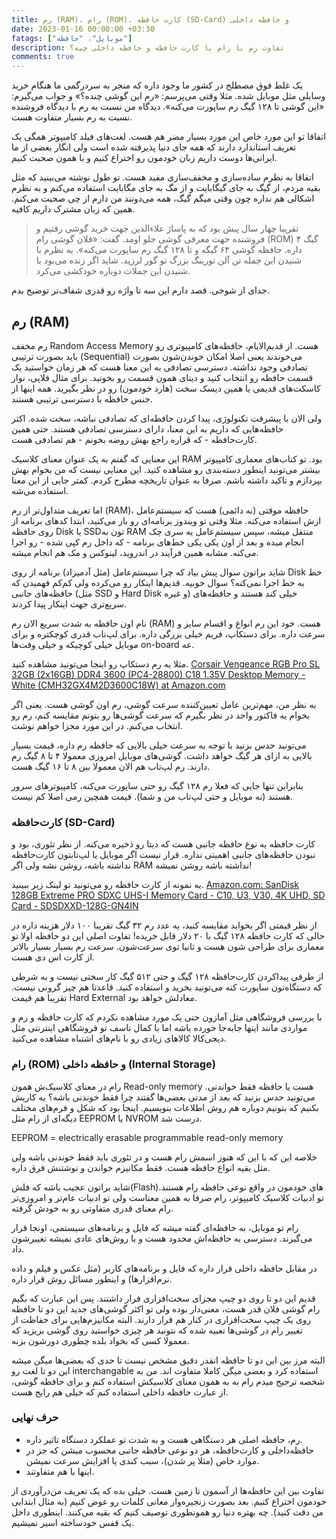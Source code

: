 ```yaml
---
title: رم (RAM)، رام (ROM)، کارت‌ حافظه (SD-Card) و حافظه داخلی
date: 2023-01-16 00:00:00 +03:30
fatags: ["موبایل"، "حافظه"]
description: تفاوت رم با رام با کارت حافظه و حافظه داخلی چیه؟
comments: true
---
```


یک غلط فوق مصطلح در کشور ما وجود داره که منجر به سردرگمی ما هنگام خرید وسایلی مثل موبایل شده. مثلا وقتی می‌پرسم: «رم این گوشی چنده؟» و جواب می‌گیرم: «این گوشی تا ۱۲۸ گیگ رم ساپورت می‌کنه». دیدگاه من نسبت به رم با دیدگاه فروشنده نسبت به رم بسیار متفاوت هست. 

اتفاقا تو این مورد خاص این مورد بسیار مضر هم هست. لغت‌های فیلد کامیپوتر همگی یک تعریف استاندارد دارند که همه‌ جای دنیا پذیرفته‌ شده است ولی انگار بعضی از ما ایرانی‌ها دوست داریم زبان خودمون رو اختراع کنیم و با همون صحبت کنیم. 

اتفاقا به نظرم ساده‌سازی و مخفف‌سازی مفید هست. تو طول نوشته می‌بینید که مثل بقیه مردم، از گیگ به جای گیگابایت و از مگ به جای مگابایت استفاده می‌کنم و به نظرم اشکالی هم نداره چون وقتی میگم گیگ، همه می‌دونند من دارم از چی صحبت می‌کنم. همین که زبان مشترک داریم کافیه. 

> تقریبا چهار سال پیش بود که به پاساژ علاءالدین جهت خرید گوشی رفتیم و فروشنده جهت معرفی گوشی جلو اومد. گفت: «فلان گوشی رام (ROM) ۴ گیگ داره. حافظه گوشی ۶۴ گیگه و تا ۱۲۸ گیگ رم ساپورت می‌کنه». به نظرم با شنیدن این جمله تن آلن تورینگ بزرگ تو گور لرزید. شاید اگر زنده می‌بود با شنیدن این جملات دوباره خودکشی می‌کرد. 

جدای از شوخی. قصد دارم این سه تا واژه رو قدری شفاف‌تر توضیح بدم. 

## رم (RAM)
رم مخفف Random Access Memory هست. از قدیم‌الایام، حافظه‌های کامپیوتری رو باید بصورت ترتیبی (Sequential) می‌خوندند یعنی اصلا امکان خوندن‌شون بصورت تصادفی وجود نداشته. دسترسی تصادفی به این معنا هست که هر زمان خواستید یک قسمت حافظه رو انتخاب کنید و دیتای همون قسمت رو بخونید. برای مثال فلاپی، نوار کاسکت‌های قدیمی یا همین دیسک سخت (هارد خودمون) رو در نظر بگیرید. همه اینها از جنس حافظه با دسترسی ترتیبی هستند. 

ولی الان با پیشرفت تکنولوژی، پیدا کردن حافظه‌ای که تصادفی نباشه، سخت شده. اکثر حافظه‌هایی که داریم به این معنا، دارای دسترسی تصادفی هستند. حتی همین کارت‌حافظه‌ - که قراره راجع بهش روضه بخونم - هم تصادفی هست. 

این معنایی که گفتم به یک عنوان معنای کلاسیک RAM بود. تو کتاب‌های معماری کامپیوتر بیشتر می‌تونید اینطور دسته‌بندی‌ رو مشاهده کنید. این معنایی نیست که من بخوام بهش بپردازم و تاکید داشته باشم. صرفا به عنوان تاریخچه مطرح کردم. کمتر جایی از این معنا استفاده می‌شه. 

اما تعریف متداول‌تر از رم (RAM)، حافظه‌ موقتی (نه دائمی) هست که سیستم‌عامل ازش استفاده می‌کنه. مثلا وقتی تو ویندوز برنامه‌ای رو باز می‌کنید، ابتدا کدهای برنامه از روی حافظه Disk یا SSDتون به RAM منتقل میشه، سپس سیستم‌عامل یه سری چک انجام میده و بعد از اون یکی یکی خط‌های برنامه - که داخل رم کپی شده - رو اجرا می‌کنه. مشابه همین فرآیند در اندروید، لینوکس و مک هم انجام میشه. 

شاید براتون سوال پیش بیاد که چرا سیستم‌عامل (مثل آدمیزاد) برنامه از روی Disk خط به خط اجرا نمی‌کنه؟ سوال خوبیه. قدیم‌ها اینکار رو می‌کرده ولی کم‌کم فهمیدن که حافظه‌های جانبی (مثل SSD و Hard Disk و غیره) خیلی کند هستند و حافظه‌های سریع‌تری جهت اینکار پیدا کردند. 

نام اون حافظه به شدت سریع‌ الان رم (RAM) هست. خود این رم انواع و اقسام سایز و سرعت داره. برای دستکاپ، فریم خیلی بزرگی داره. برای لپ‌تاب قدری کوچکتره و برای موبایل خیلی کوچیکه و خیلی وقت‌ها on-board عه. 

مثلا یه رم دستکاپ رو اینجا می‌تونید مشاهده کنید. 
[Corsair Vengeance RGB Pro SL 32GB (2x16GB) DDR4 3600 (PC4-28800) C18 1.35V Desktop Memory - White (CMH32GX4M2D3600C18W) at Amazon.com](https://www.amazon.com/Corsair-Vengeance-2x16GB-PC4-28800-Desktop/dp/B08SQRF8MJ)

به نظر من، مهم‌ترین عامل تعیین‌کننده سرعت گوشی، رم اون گوشی هست. یعنی اگر بخوام یه فاکتور واحد در نظر بگیرم که سرعت گوشی‌ها رو بتونم مقایسه کنم، رم رو انتخاب می‌کنم. در این مورد مجزا خواهم نوشت. 

می‌تونید حدس بزنید با توجه به سرعت خیلی بالایی که حافظه رم داره، قیمت بسیار بالایی به ازای هر گیگ خواهد داشت. گوشی‌های موبایل امروزی معمولا ۴ تا ۸ گیگ رم دارند. رم لپ‌تاب هم الان معمولا بین ۸ تا ۱۶ گیگ هست. 

بنابراین تنها جایی که فعلا رم ۱۲۸ گیگ رو حتی ساپورت می‌کنه، کامپیوتر‌های سرور هستند (نه موبایل و حتی لپ‌تاب من و شما). قیمت همچین رمی اصلا کم نیست. 

### کارت‌حافظه (SD-Card)
کارت حافظه یه نوع حافظه جانبی هست که دیتا رو ذخیره می‌کنه. از نظر تئوری، بود و نبودن حافظه‌های جانبی اهمیتی نداره. قرار نیست اگر موبایل یا لپ‌تابتون کارت‌حافظه نداشته باشه، روشن نشه ولی اگر RAM نداشته باشه روشن نمیشه! 

یه نمونه از کارت حافظه رو می‌تونید تو لینک زیر ببینید. 
[Amazon.com: SanDisk 128GB Extreme PRO SDXC UHS-I Memory Card - C10, U3, V30, 4K UHD, SD Card - SDSDXXD-128G-GN4IN](https://www.amazon.com/SanDisk-128GB-Extreme-UHS-I-Memory/dp/B09X7FXHVJ)

از نظر قیمتی اگر بخواید مقایسه کنید، یه عدد رم ۳۲ گیگ تقریبا ۱۰۰ دلار هزینه داره در حالی که کارت حافظه ۱۲۸ گیگ با ۲۰ دلار قابل خریده! تفاوت اصلی این دو حافظه اولا تو معماری برای طراحی شون هست و ثانیا توی سرعت‌شون. سرعت رم بسیار بسیار بالاتر از کارت اس دی هست. 

از طرفی پیدا‌کردن کارت‌حافظه ۱۲۸ گیگ و حتی ۵۱۲ گیگ کار سختی نیست و به شرطی که دستگاه‌تون ساپورت کنه می‌تونید بخرید و استفاده کنید. قاعدتا هم چیز گرونی نیست. تقریبا هم قیمت Hard External معادلش خواهد بود. 

با بررسی فروشگاهی مثل آمازون حتی یک مورد مشاهده نکردم که کارت حافظه و رم و مواردی مانند اینها جا‌به‌جا خورده باشه اما با کمال تاسف تو فروشگاهی اینترنتی مثل دیجی‌کالا کالاهای زیادی رو با نام‌های اشتباه مشاهده می‌کنید. 

### رام (ROM) و حافظه داخلی (Internal Storage)
رام در معنای کلاسیک‌ش همون Read-only memory هست یا حافظه فقط خواندنی. می‌تونید حدس بزنید که بعد از مدتی بعضی‌ها گفتند چرا فقط خوندنی باشه؟ یه کاریش بکنیم که بتونیم دوباره هم روش اطلاعات بنویسیم. اینجا بود که شکل‌ و فرم‌های مختلف دیگه‌ای از رام مثل EEPROM یا NVROM درست شد. 

EEPROM = electrically erasable programmable read-only memory

خلاصه‌ این که با این که هنوز اسمش رام هست و در تئوری باید فقط خوندنی باشه ولی مثل بقیه انواع حافظه هست. فقط مکانیزم خواندن و نوشتنش فرق داره. 

شاید براتون عجیب باشه که فلش(Flash)‌های خودمون در واقع نوعی حافظه رام هستند. تو ادبیات کلاسیک کامیپوتر، رام صرفا به همین معناست ولی تو ادبیات عام‌تر و امروزی‌تر رام معنای قدری متفاوتی رو به خودش گرفته. 

رام تو موبایل، به حافظه‌ای گفته میشه که فایل‌ و برنامه‌های سیستمی، اونجا قرار می‌گیرند. دسترسی به حافظه‌اش محدود هست و با روش‌های عادی نمیشه تغییرشون داد. 

در مقابل حافظه داخلی قرار داره که فایل‌ و برنامه‌های کاربر (مثل عکس و فیلم و داده نرم‌افزار‌ها) و اینطور مسائل روش قرار داره.

قدیم این دو تا روی دو چیپ مجزای سخت‌افزاری قرار داشتند. پس این عبارت که بگیم رام گوشی فلان قدر هست، معنی‌دار بوده ولی تو اکثر گوشی‌های جدید این دو تا حافظه روی یک چیپ سخت‌افزاری در کنار هم قرار دارند. البته مکانیزم‌هایی برای حفاظت از تغییر رام در گوشی‌ها تعبیه شده که نتونید هر چیزی خواستید روی گوشی بریزید که معمولا کسی که بخواد بلده چطوری دورشون بزنه. 

البته مرز بین این دو تا حافظه انقدر دقیق مشخص نیست تا حدی که بعضی‌ها میگن میشه این دو تا لغت رو interchangable استفاده کرد و بعضی میگن کاملا متفاوت اند. من به شخصه ترجیح میدم رام به به همون معنای کلاسیکش استفاده کنم و برای حافظه گوشی، از عبارت حافظه داخلی استفاده کنم که خیلی هم رایج هست. 

### حرف‌ نهایی
- رم، حافظه اصلی هر دستگاهی هست و به شدت تو عملکرد دستگاه تاثیر داره.
- حافظه‌داخلی و کارت‌حافظه، هر دو نوعی حافظه جانبی محسوب میشن که جز در موارد خاص (مثلا پر شدن)، سبب کندی یا افزایش سرعت نمیشن. 
- اینها با هم متفاوتند. 

تفاوت بین این حافظه‌ها از آسمون تا زمین هست. خیلی بده که یک تعریف من‌درآوردی از خودمون اختراع کنیم. بعد بصورت زنجیره‌وار معانی کلمات رو عوض کنیم (به مثال ابتدایی من دقت کنید). چه بهتره دنیا رو همونطوری توصیف کنیم که بقیه می‌کنند. اینطوری داخل یک قفس خودساخته اسیر نمیشیم. 